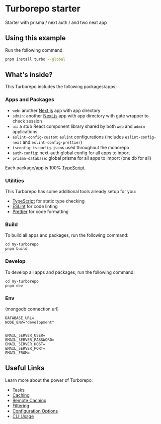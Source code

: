 # Turborepo starter

Starter with prisma / next auth / and two next app

## Using this example

Run the following command:

```sh
pnpm install turbo --global
```

## What's inside?

This Turborepo includes the following packages/apps:

### Apps and Packages

- `web`: another [Next.js](https://nextjs.org/) app with app directory
- `admin`: another [Next.js](https://nextjs.org/) app with app directory with gate wrapper to check session
- `ui`: a stub React component library shared by both `web` and `admin` applications
- `eslint-config-custom`: `eslint` configurations (includes `eslint-config-next` and `eslint-config-prettier`)
- `tsconfig`: `tsconfig.json`s used throughout the monorepo
- `auth-config`: next-auth global config for all apps to inport
- `prisma-database`: global prisma for all apps to import (one db for all)

Each package/app is 100% [TypeScript](https://www.typescriptlang.org/).

### Utilities

This Turborepo has some additional tools already setup for you:

- [TypeScript](https://www.typescriptlang.org/) for static type checking
- [ESLint](https://eslint.org/) for code linting
- [Prettier](https://prettier.io) for code formatting

### Build

To build all apps and packages, run the following command:

```
cd my-turborepo
pnpm build
```

### Develop

To develop all apps and packages, run the following command:

```
cd my-turborepo
pnpm dev
```

### Env

(mongodb connection url)

```
DATABASE_URL=
NODE_ENV="development"


EMAIL_SERVER_USER=
EMAIL_SERVER_PASSWORD=
EMAIL_SERVER_HOST=
EMAIL_SERVER_PORT=
EMAIL_FROM=
```

## Useful Links

Learn more about the power of Turborepo:

- [Tasks](https://turbo.build/repo/docs/core-concepts/monorepos/running-tasks)
- [Caching](https://turbo.build/repo/docs/core-concepts/caching)
- [Remote Caching](https://turbo.build/repo/docs/core-concepts/remote-caching)
- [Filtering](https://turbo.build/repo/docs/core-concepts/monorepos/filtering)
- [Configuration Options](https://turbo.build/repo/docs/reference/configuration)
- [CLI Usage](https://turbo.build/repo/docs/reference/command-line-reference)
